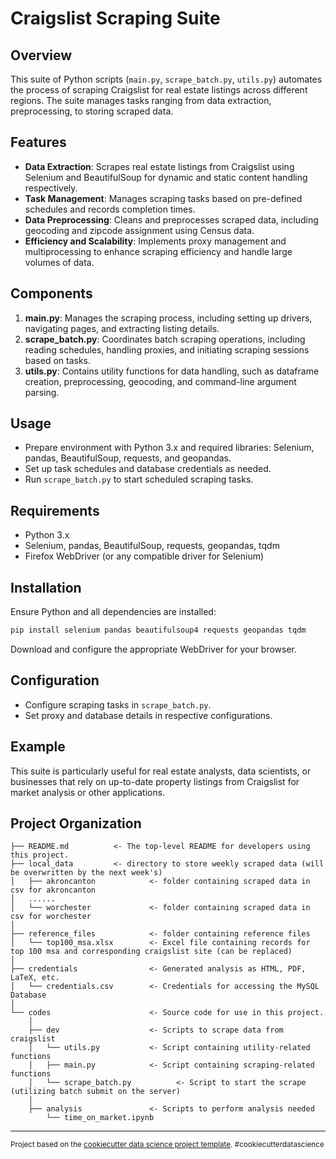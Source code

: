 
# Craigslist Scraping Suite

## Overview
This suite of Python scripts (`main.py`, `scrape_batch.py`, `utils.py`) automates the process of scraping Craigslist for real estate listings across different regions. The suite manages tasks ranging from data extraction, preprocessing, to storing scraped data.

## Features
- **Data Extraction**: Scrapes real estate listings from Craigslist using Selenium and BeautifulSoup for dynamic and static content handling respectively.
- **Task Management**: Manages scraping tasks based on pre-defined schedules and records completion times.
- **Data Preprocessing**: Cleans and preprocesses scraped data, including geocoding and zipcode assignment using Census data.
- **Efficiency and Scalability**: Implements proxy management and multiprocessing to enhance scraping efficiency and handle large volumes of data.

## Components
1. **main.py**: Manages the scraping process, including setting up drivers, navigating pages, and extracting listing details.
2. **scrape_batch.py**: Coordinates batch scraping operations, including reading schedules, handling proxies, and initiating scraping sessions based on tasks.
3. **utils.py**: Contains utility functions for data handling, such as dataframe creation, preprocessing, geocoding, and command-line argument parsing.

## Usage
- Prepare environment with Python 3.x and required libraries: Selenium, pandas, BeautifulSoup, requests, and geopandas.
- Set up task schedules and database credentials as needed.
- Run `scrape_batch.py` to start scheduled scraping tasks.

## Requirements
- Python 3.x
- Selenium, pandas, BeautifulSoup, requests, geopandas, tqdm
- Firefox WebDriver (or any compatible driver for Selenium)

## Installation
Ensure Python and all dependencies are installed:
```bash
pip install selenium pandas beautifulsoup4 requests geopandas tqdm
```
Download and configure the appropriate WebDriver for your browser.

## Configuration
- Configure scraping tasks in `scrape_batch.py`.
- Set proxy and database details in respective configurations.

## Example
This suite is particularly useful for real estate analysts, data scientists, or businesses that rely on up-to-date property listings from Craigslist for market analysis or other applications.

Project Organization
------------

    ├── README.md          <- The top-level README for developers using this project.
    ├── local_data         <- directory to store weekly scraped data (will be overwritten by the next week's)
    │   ├── akroncanton            <- folder containing scraped data in csv for akroncanton
    │   ......
    │   └── worchester             <- folder containing scraped data in csv for worchester
    │
    ├── reference_files            <- folder containing reference files
    │   └── top100_msa.xlsx        <- Excel file containing records for top 100 msa and corresponding craigslist site (can be replaced)
    │
    ├── credentials                <- Generated analysis as HTML, PDF, LaTeX, etc.
    │   └── credentials.csv        <- Credentials for accessing the MySQL Database
    │
    └── codes                      <- Source code for use in this project.
        │
        ├── dev                    <- Scripts to scrape data from craigslist
        │   └── utils.py           <- Script containing utility-related functions
        │   ├── main.py            <- Script containing scraping-related functions
        │   └── scrape_batch.py          <- Script to start the scrape (utilizing batch submit on the server)
        │
        ├── analysis               <- Scripts to perform analysis needed
            └── time_on_market.ipynb
    
    


--------

<p><small>Project based on the <a target="_blank" href="https://drivendata.github.io/cookiecutter-data-science/">cookiecutter data science project template</a>. #cookiecutterdatascience</small></p>
